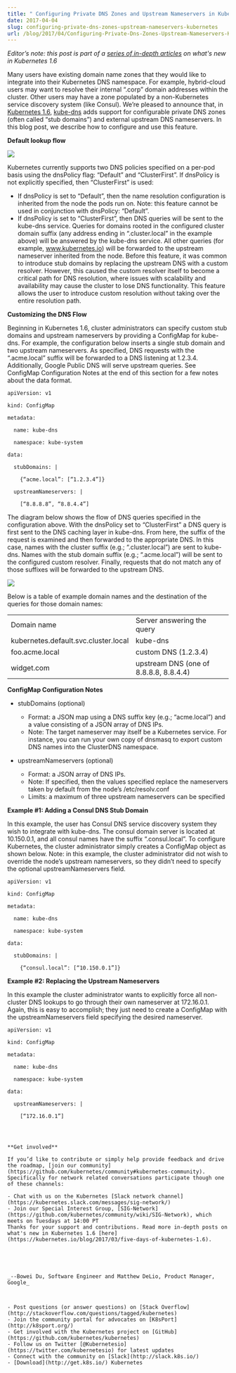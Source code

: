 ```yaml
---
title: " Configuring Private DNS Zones and Upstream Nameservers in Kubernetes "
date: 2017-04-04
slug: configuring-private-dns-zones-upstream-nameservers-kubernetes
url: /blog/2017/04/Configuring-Private-Dns-Zones-Upstream-Nameservers-Kubernetes
---
```

_Editor’s note: this post is part of a [series of in-depth articles](https://kubernetes.io/blog/2017/03/five-days-of-kubernetes-1.6) on what's new in Kubernetes 1.6_

Many users have existing domain name zones that they would like to integrate into their Kubernetes DNS namespace. For example, hybrid-cloud users may want to resolve their internal “.corp” domain addresses within the cluster. Other users may have a zone populated by a non-Kubernetes service discovery system (like Consul). We’re pleased to announce that, in [Kubernetes 1.6](https://kubernetes.io/blog/2017/03/kubernetes-1.6-multi-user-multi-workloads-at-scale), [kube-dns](https://kubernetes.io/docs/concepts/services-networking/dns-pod-service/) adds support for configurable private DNS zones (often called “stub domains”) and external upstream DNS nameservers. In this blog post, we describe how to configure and use this feature.

**Default lookup flow**


[![](https://2.bp.blogspot.com/-Jj4r6bGt1f8/WORRugYMobI/AAAAAAAABBE/HXH-wBGqweQcJbyQA3bqnUtYeN5aOtE9ACEw/s400/dns2.png)](https://2.bp.blogspot.com/-Jj4r6bGt1f8/WORRugYMobI/AAAAAAAABBE/HXH-wBGqweQcJbyQA3bqnUtYeN5aOtE9ACEw/s1600/dns2.png)

Kubernetes currently supports two DNS policies specified on a per-pod basis using the dnsPolicy flag: “Default” and “ClusterFirst”. If dnsPolicy is not explicitly specified, then “ClusterFirst” is used:

- If dnsPolicy is set to “Default”, then the name resolution configuration is inherited from the node the pods run on. Note: this feature cannot be used in conjunction with dnsPolicy: “Default”.
- If dnsPolicy is set to “ClusterFirst”, then DNS queries will be sent to the kube-dns service. Queries for domains rooted in the configured cluster domain suffix (any address ending in “.cluster.local” in the example above) will be answered by the kube-dns service. All other queries (for example, www.kubernetes.io) will be forwarded to the upstream nameserver inherited from the node.
Before this feature, it was common to introduce stub domains by replacing the upstream DNS with a custom resolver. However, this caused the custom resolver itself to become a critical path for DNS resolution, where issues with scalability and availability may cause the cluster to lose DNS functionality. This feature allows the user to introduce custom resolution without taking over the entire resolution path.

**Customizing the DNS Flow**

Beginning in Kubernetes 1.6, cluster administrators can specify custom stub domains and upstream nameservers by providing a ConfigMap for kube-dns. For example, the configuration below inserts a single stub domain and two upstream nameservers. As specified, DNS requests with the “.acme.local” suffix will be forwarded to a DNS listening at 1.2.3.4. Additionally, Google Public DNS will serve upstream queries. See ConfigMap Configuration Notes at the end of this section for a few notes about the data format.


```
apiVersion: v1

kind: ConfigMap

metadata:

  name: kube-dns

  namespace: kube-system

data:

  stubDomains: |

    {“acme.local”: [“1.2.3.4”]}

  upstreamNameservers: |

    [“8.8.8.8”, “8.8.4.4”]
 ```


The diagram below shows the flow of DNS queries specified in the configuration above. With the dnsPolicy set to “ClusterFirst” a DNS query is first sent to the DNS caching layer in kube-dns. From here, the suffix of the request is examined and then forwarded to the appropriate DNS.  In this case, names with the cluster suffix (e.g.; “.cluster.local”) are sent to kube-dns. Names with the stub domain suffix (e.g.; “.acme.local”) will be sent to the configured custom resolver. Finally, requests that do not match any of those suffixes will be forwarded to the upstream DNS.

[![](https://1.bp.blogspot.com/-IeFx2Uuq_i0/WORRuQpxG_I/AAAAAAAABBA/g1P3ljd7YGYMShoHJnPRK1IfX5h3o9GvACEw/s400/dns.png)](https://1.bp.blogspot.com/-IeFx2Uuq_i0/WORRuQpxG_I/AAAAAAAABBA/g1P3ljd7YGYMShoHJnPRK1IfX5h3o9GvACEw/s1600/dns.png)


Below is a table of example domain names and the destination of the queries for those domain names:

| | |
|---|---|
| Domain name | Server answering the query |
| kubernetes.default.svc.cluster.local | kube-dns |
| foo.acme.local | custom DNS (1.2.3.4) |
| widget.com | upstream DNS (one of 8.8.8.8, 8.8.4.4) |



**ConfigMap Configuration Notes**

- stubDomains (optional)

  - Format: a JSON map using a DNS suffix key (e.g.; “acme.local”) and a value consisting of a JSON array of DNS IPs.
  - Note: The target nameserver may itself be a Kubernetes service. For instance, you can run your own copy of dnsmasq to export custom DNS names into the ClusterDNS namespace.
- upstreamNameservers (optional)

  - Format: a JSON array of DNS IPs.
  - Note: If specified, then the values specified replace the nameservers taken by default from the node’s /etc/resolv.conf
  - Limits: a maximum of three upstream nameservers can be specified

**Example #1: Adding a Consul DNS Stub Domain**



In this example, the user has Consul DNS service discovery system they wish to integrate with kube-dns. The consul domain server is located at 10.150.0.1, and all consul names have the suffix “.consul.local”.  To configure Kubernetes, the cluster administrator simply creates a ConfigMap object as shown below.  Note: in this example, the cluster administrator did not wish to override the node’s upstream nameservers, so they didn’t need to specify the optional upstreamNameservers field.


```
apiVersion: v1

kind: ConfigMap

metadata:

  name: kube-dns

  namespace: kube-system

data:

  stubDomains: |

    {“consul.local”: [“10.150.0.1”]}
 ```



**Example #2: Replacing the Upstream Nameservers**



In this example the cluster administrator wants to explicitly force all non-cluster DNS lookups to go through their own nameserver at 172.16.0.1.  Again, this is easy to accomplish; they just need to create a ConfigMap with the upstreamNameservers field specifying the desired nameserver.


```
apiVersion: v1

kind: ConfigMap

metadata:

  name: kube-dns

  namespace: kube-system

data:

  upstreamNameservers: |

    [“172.16.0.1”]




**Get involved**

If you’d like to contribute or simply help provide feedback and drive the roadmap, [join our community](https://github.com/kubernetes/community#kubernetes-community). Specifically for network related conversations participate though one of these channels:

- Chat with us on the Kubernetes [Slack network channel](https://kubernetes.slack.com/messages/sig-network/)
- Join our Special Interest Group, [SIG-Network](https://github.com/kubernetes/community/wiki/SIG-Network), which meets on Tuesdays at 14:00 PT
Thanks for your support and contributions. Read more in-depth posts on what's new in Kubernetes 1.6 [here](https://kubernetes.io/blog/2017/03/five-days-of-kubernetes-1.6).





_--Bowei Du, Software Engineer and Matthew DeLio, Product Manager, Google_



- Post questions (or answer questions) on [Stack Overflow](http://stackoverflow.com/questions/tagged/kubernetes)
- Join the community portal for advocates on [K8sPort](http://k8sport.org/)
- Get involved with the Kubernetes project on [GitHub](https://github.com/kubernetes/kubernetes)
- Follow us on Twitter [@Kubernetesio](https://twitter.com/kubernetesio) for latest updates
- Connect with the community on [Slack](http://slack.k8s.io/)
- [Download](http://get.k8s.io/) Kubernetes